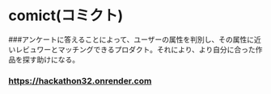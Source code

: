 # comict(コミクト)

###アンケートに答えることによって、ユーザーの属性を判別し、その属性に近いレビュワーとマッチングできるプロダクト。それにより、より自分に合った作品を探す助けになる。

### https://hackathon32.onrender.com

